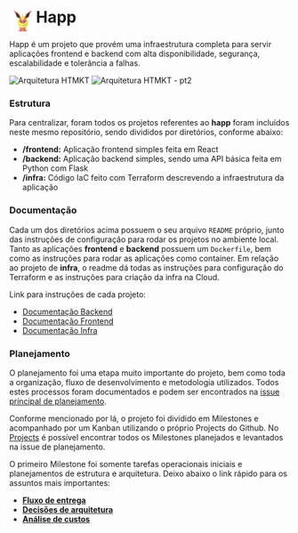 <h1> <img src="./icon.png"
  width="48"
  height="48"
  style="float:left;"> 
Happ

### 
Happ é um projeto que provém uma infraestrutura completa para servir aplicações frontend e backend com alta disponibilidade, segurança, escalabilidade e tolerância a falhas.

![Arquitetura HTMKT](https://user-images.githubusercontent.com/22299426/85886829-21ae6280-b7bd-11ea-907f-a4b165a80952.png)
![Arquitetura HTMKT - pt2](https://user-images.githubusercontent.com/22299426/85935889-cc14ab80-b8cb-11ea-8e87-93d0b5af54e5.png)

### Estrutura

Para centralizar, foram todos os projetos referentes ao **happ** foram incluídos neste mesmo repositório, sendo divididos por diretórios, conforme abaixo:

- **/frontend:** Aplicação frontend simples feita em React
- **/backend:** Aplicação backend simples, sendo uma API básica feita em Python com Flask
- **/infra:** Código IaC feito com Terraform descrevendo a infraestrutura da aplicação

### Documentação

Cada um dos diretórios acima possuem o seu arquivo `README` próprio, junto das instruções de configuração para rodar os projetos no ambiente local. Tanto as aplicações **frontend** e **backend** possuem um `Dockerfile`, bem como as instruções para rodar as aplicações como container. Em relação ao projeto de **infra**, o readme dá todas as instruções para configuração do Terraform e as instruções para criação da infra na Cloud.

Link para instruções de cada projeto:
- [Documentação Backend](./backend)
- [Documentação Frontend](./frontend)
- [Documentação Infra](./infra)

### Planejamento

O planejamento foi uma etapa muito importante do projeto, bem como toda a organização, fluxo de desenvolvimento e metodologia utilizados. Todos estes processos foram documentados e podem ser encontrados na [issue principal de planejamento](https://github.com/deniojunior/happ/issues/1).

Conforme mencionado por lá, o projeto foi dividido em Milestones e acompanhado por um Kanban utilizando o próprio Projects do Github. No [Projects](https://github.com/deniojunior/happ/projects) é possível encontrar todos os Milestones planejados e levantados na issue de planejamento.

O primeiro Milestone foi somente tarefas operacionais iniciais e planejamentos de estrutura e arquitetura. Deixo abaixo o link rápido para os assuntos mais importantes:

- **[Fluxo de entrega](https://github.com/deniojunior/happ/issues/4#issuecomment-650580765)**
- **[Decisões de arquitetura](https://github.com/deniojunior/happ/issues/3#issuecomment-649901316)** 
- **[Análise de custos](https://github.com/deniojunior/happ/issues/3#issuecomment-650566656)**
